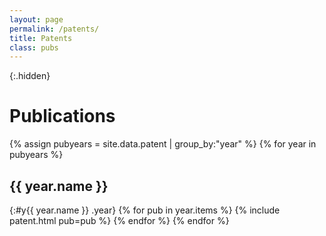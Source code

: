 ```yaml
---
layout: page
permalink: /patents/
title: Patents
class: pubs
---
```


{:.hidden}
# Publications


{% assign pubyears = site.data.patent | group_by:"year" %}
{% for year in pubyears %}
## {{ year.name }}
{:#y{{ year.name }} .year}
{% for pub in year.items %}
  {% include patent.html pub=pub %}
{% endfor %}
{% endfor %}

